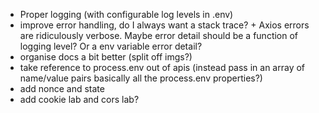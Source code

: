 
- Proper logging (with configurable log levels in .env)
- improve error handling, do I always want a stack trace? + Axios errors are ridiculously verbose. Maybe error detail should be a function of logging level? Or a env variable error detail?
- organise docs a bit better (split off imgs?)
- take reference to process.env out of apis (instead pass in an array of name/value pairs basically all the process.env properties?)
- add nonce and state
- add cookie lab and cors lab?

